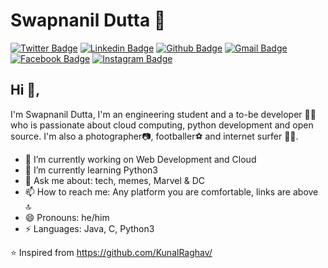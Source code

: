 # Swapnanil Dutta 👋
[![Twitter Badge](https://img.shields.io/badge/-@swapnanildutta-1da1f2?style=flat-square&labelColor=1da1f2&logo=twitter&logoColor=white&link=https://twitter.com/swapnanildutta1)](https://twitter.com/swapnanildutta1) [![Linkedin Badge](https://img.shields.io/badge/-Swapnanil_Dutta-blue?style=flat-square&logo=Linkedin&logoColor=white&link=https://www.linkedin.com/in/swapnanil-dutta-8898ba92/)](https://www.linkedin.com/in/swapnanil-dutta-8898ba92/) [![Github Badge](https://img.shields.io/badge/-swapnanildutta-333333?style=flat-square&labelColor=333333&logo=Github&logoColor=ffffff&link=https://github.com/swapnanildutta)](https://github.com/swapnanildutta) 
[![Gmail Badge](https://img.shields.io/badge/-swapnanildutta2000@gmail.com-c14438?style=flat-square&logo=Gmail&logoColor=white&link=mailto:swapnanildutta2000@gmail.com)](mailto:swapnanildutta2000@gmail.com) [![Facebook Badge](https://img.shields.io/badge/-Swapnanil_Dutta-4267b2?style=flat-square&labelColor=4267b2&logo=Facebook&logoColor=white&link=https://www.facebook.com/swapnanil.dutta.5)](https://www.facebook.com/swapnanil.dutta.5) [![Instagram Badge](https://img.shields.io/badge/-@swapnanildutta-833ab4?style=flat-square&labelColor=ffdc80&logo=Instagram&logoColor=833ab4&link=https://www.instagram.com/swapnanildutta/)](https://www.instagram.com/swapnanildutta/) 

## Hi 👋, 
I'm Swapnanil Dutta, I'm an engineering student and a to-be developer 👨‍💻 who is passionate about cloud computing, python development and open source. I'm also a photographer📷, footballer⚽️ and internet surfer 
🏄‍♂️. 

- 🔭 I’m currently working on Web Development and Cloud
- 🌱 I’m currently learning Python3
- 💬 Ask me about: tech, memes, Marvel & DC
- 📫 How to reach me: Any platform you are comfortable, links are above 🔝
- 😄 Pronouns: he/him
- ⚡ Languages: Java, C, Python3

⭐️ Inspired from https://github.com/KunalRaghav/
<!--
[![Medium Badge](https://img.shields.io/badge/-@KunalRaghav-03a57a?style=flat-square&labelColor=000000&logo=Medium&link=https://medium.com/@KunalRaghav/)](https://medium.com/@KunalRaghav/)
**swapnanildutta/swapnanildutta** is a ✨ _special_ ✨ repository because its `README.md` (this file) appears on your GitHub profile.

Here are some ideas to get you started:

- 🔭 I’m currently working on ...
- 🌱 I’m currently learning ...
- 👯 I’m looking to collaborate on ...
- 🤔 I’m looking for help with ...
- 💬 Ask me about ...
- 📫 How to reach me: ...
- 😄 Pronouns: ...
- ⚡ Fun fact: ...
-->

